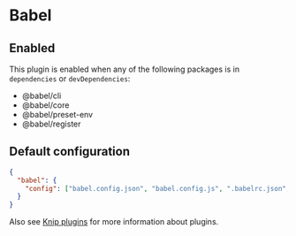 # Babel

## Enabled

This plugin is enabled when any of the following packages is in `dependencies` or `devDependencies`:

- @babel/cli
- @babel/core
- @babel/preset-env
- @babel/register

## Default configuration

```json
{
  "babel": {
    "config": ["babel.config.json", "babel.config.js", ".babelrc.json", ".babelrc.js", ".babelrc", "package.json"]
  }
}
```

Also see [Knip plugins](https://github.com/webpro/knip/blob/next/README.md#plugins) for more information about plugins.
